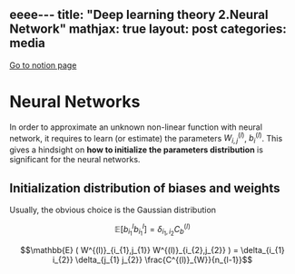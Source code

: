 eeee---
title:  "Deep learning theory 2.Neural Network"
mathjax: true
layout: post
categories: media
---

[Go to notion page](https://www.notion.so/Chapter2-Neural-Networks-b4af1c7431e84fa6b883729a58fdf6d4)


# Neural Networks 

In order to approximate an unknown non-linear function with neural network, it requires to learn (or estimate) the parameters $W^{(l)}_{i,j}$, $b^{(l)}_{i}$. This gives a hindsight on __how to initialize the parameters distribution__ is significant for the neural networks. 

## Initialization distribution of biases and weights

Usually, the obvious choice is the Gaussian distribution

$$\mathbb{E} [b^l_{i_{1}} b^l_{i_{1}}] = \delta_{i_1, i_2} C_{b}^{(l)}$$

$$\mathbb{E} ( W^{(l)}_{i_{1},j_{1}} W^{(l)}_{i_{2},j_{2}} ) = \delta_{i_{1} i_{2}} \delta_{j_{1} j_{2}} \frac{C^{(l)}_{W}}{n_{l-1}}$$
